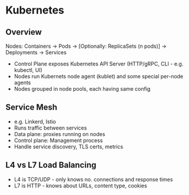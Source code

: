 # Kubernetes

## Overview

Nodes:
Containers -> Pods -> [Optionally: ReplicaSets (n pods)] -> Deployments -> Services

- Control Plane exposes Kubernetes API Server (HTTP/gRPC, CLI - e.g. kubectl, UI)
- Nodes run Kubernets node agent (kublet) and some special per-node agents
- Nodes grouped in node pools, each having same config

## Service Mesh

- e.g. Linkerd, Istio
- Runs traffic between services
- Data plane: proxies running on nodes
- Control plane: Management process
- Handle service discovery, TLS certs, metrics

## L4 vs L7 Load Balancing

- L4 is TCP/UDP - only knows no. connections and response times
- L7 is HTTP - knows about URLs, content type, cookies